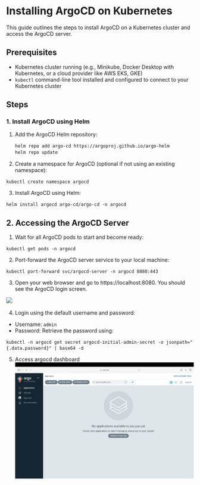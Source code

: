# Installing ArgoCD on Kubernetes

This guide outlines the steps to install ArgoCD on a Kubernetes cluster and access the ArgoCD server.

## Prerequisites

- Kubernetes cluster running (e.g., Minikube, Docker Desktop with Kubernetes, or a cloud provider like AWS EKS, GKE)
- `kubectl` command-line tool installed and configured to connect to your Kubernetes cluster

## Steps

### 1. Install ArgoCD using Helm

1. Add the ArgoCD Helm repository:
   ```bash
   helm repo add argo-cd https://argoproj.github.io/argo-helm
   helm repo update 
   ```

2. Create a namespace for ArgoCD (optional if not using an existing namespace):

```
kubectl create namespace argocd
```
3. Install ArgoCD using Helm:
```
helm install argocd argo-cd/argo-cd -n argocd
```
## 2. Accessing the ArgoCD Server

1. Wait for all ArgoCD pods to start and become ready:
```
kubectl get pods -n argocd
```
2. Port-forward the ArgoCD server service to your local machine:

```
kubectl port-forward svc/argocd-server -n argocd 8080:443
```
3. Open your web browser and go to https://localhost:8080. You should see the ArgoCD login screen.

![](images/argo.png)

4. Login using the default username and password:
* Username: `admin`
* Password: Retrieve the password using:
```
kubectl -n argocd get secret argocd-initial-admin-secret -o jsonpath="{.data.password}" | base64 -d
```
5. Access argocd dashboard
![](images/argo-dashboard.png)
